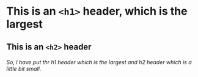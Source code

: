 # This is an `<h1>` header, which is the largest

## This is an `<h2>` header











###### So, I have put thr h1 header which is the largest and h2 header which is a little bit small. 
